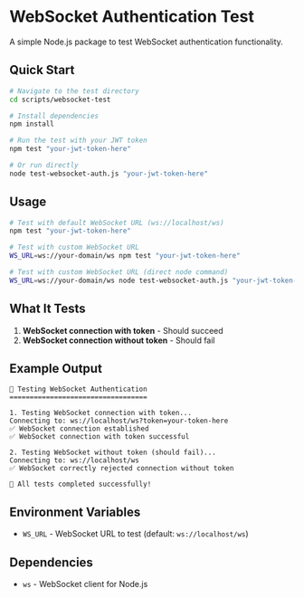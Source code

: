 # WebSocket Authentication Test

A simple Node.js package to test WebSocket authentication functionality.

## Quick Start

```bash
# Navigate to the test directory
cd scripts/websocket-test

# Install dependencies
npm install

# Run the test with your JWT token
npm test "your-jwt-token-here"

# Or run directly
node test-websocket-auth.js "your-jwt-token-here"
```

## Usage

```bash
# Test with default WebSocket URL (ws://localhost/ws)
npm test "your-jwt-token-here"

# Test with custom WebSocket URL
WS_URL=ws://your-domain/ws npm test "your-jwt-token-here"

# Test with custom WebSocket URL (direct node command)
WS_URL=ws://your-domain/ws node test-websocket-auth.js "your-jwt-token-here"
```

## What It Tests

1. **WebSocket connection with token** - Should succeed
2. **WebSocket connection without token** - Should fail

## Example Output

```
🔐 Testing WebSocket Authentication
==================================

1. Testing WebSocket connection with token...
Connecting to: ws://localhost/ws?token=your-token-here
✅ WebSocket connection established
✅ WebSocket connection with token successful

2. Testing WebSocket without token (should fail)...
Connecting to: ws://localhost/ws
✅ WebSocket correctly rejected connection without token

🎉 All tests completed successfully!
```

## Environment Variables

- `WS_URL` - WebSocket URL to test (default: `ws://localhost/ws`)

## Dependencies

- `ws` - WebSocket client for Node.js 